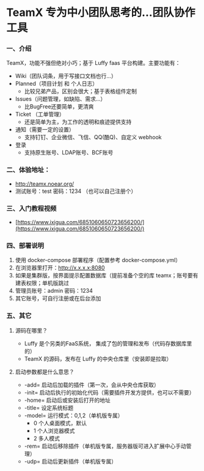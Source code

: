 # TeamX 专为中小团队思考的...团队协作工具

### 一、介绍

TeamX，功能不强但绝对小巧；基于 Luffy faas 平台构建。主要功能有：

* Wiki（团队词条，用于写接口文档也行...）
* Planned（项目计划 和 个人日志）
	* 比较兄弟产品，区别会很大；基于表格组件定制
* Issues（问题管理，如缺陷、需求...）
	* 比BugFree还要简单，更清爽
* Ticket （工单管理）
  * 还是简单为主，为工作的透明和痕迹提供支持
* 通知（需要一定的设置）
  * 支持钉钉、企业微信、飞信、QQ(酷Q)、自定义 webhook
* 登录
  * 支持原生账号、LDAP账号、BCF账号 



### 二、体验地址：

* http://teamx.noear.org/
* 测试账号：test  密码：1234 （也可以自己注册个）



### 三、入门教程视频

* [https://www.ixigua.com/6851060650723656200/](https://www.ixigua.com/6851060650723656200/)



### 四、部署说明

1. 使用 docker-compose 部署程序（配置参考 docker-compose.yml）
2. 在浏览器里打开：http://x.x.x.x:8080
3. 如果是集群版，按界面提示配置数据库（提前准备个空的库 teamx；账号要有建表权限；单机版跳过
4. 管理员账号：admin  密码：1234
5. 其它账号，可自行注册或在后台添加



### 五、其它

1. 源码在哪里？
   * Luffy 是个另类的FaaS系统， 集成了包的管理和发布（代码存数据库里的）
   * TeamX 的源码，发布在 Luffy 的中央仓库里（安装即是拉取）

2. 启动参数都是什么意思？
   * -add= 启动后加载的插件（第一次，会从中央仓库获取）
   * -init= 启动后执行的初始化代码（需要插件开发方提供，也可以不需要）
   * -home= 启动后或安装后打开的地址
   * -title= 设定系统标题
   * -model= 运行模式：0,1,2（单机版专属）
     * 0 个人桌面模式，默认
     * 1 个人浏览器模式
     * 2 多人模式
   * -rem= 启动后移除插件（单机版专属，服务器版可进入扩展中心手动管理）
   * -udp= 启动后更新插件（单机版专属）

